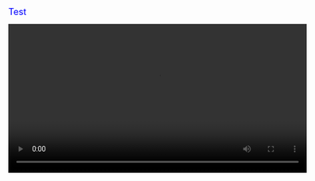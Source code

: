 <div> <span style="font-size:18px; color:blue;"> Test </span> </div>
</p>
<video src="./video/test.mp4" controls width="600"></video>
